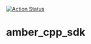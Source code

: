 [![Action Status](https://github.com/AMBERobotics/amber_cpp_sdk/actions/workflows/main.yml/badge.svg?branch=main)](https://github.com/AMBERobotics/amber_cpp_sdk/actions/workflows/main.yml)
# amber_cpp_sdk
